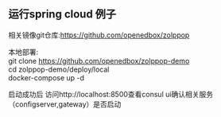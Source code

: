 ## 运行spring cloud 例子  

相关镜像git仓库:https://github.com/openedbox/zolppop  

本地部署:  
git clone https://github.com/openedbox/zolppop-demo  
cd zolppop-demo/deploy/local  
docker-compose up -d  

启动成功后 访问http://localhost:8500查看consul ui确认相关服务（configserver,gateway）是否启动